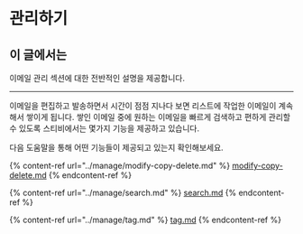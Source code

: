 # 관리하기

## 이 글에서는

이메일 관리 섹션에 대한 전반적인 설명을 제공합니다.

***

이메일을 편집하고 발송하면서 시간이 점점 지나다 보면 리스트에 작업한 이메일이 계속해서 쌓이게 됩니다. 쌓인 이메일 중에 원하는 이메일을 빠르게 검색하고 편하게 관리할 수 있도록 스티비에서는 몇가지 기능을 제공하고 있습니다.&#x20;

다음 도움말을 통해 어떤 기능들이 제공되고 있는지 확인해보세요.

{% content-ref url="../manage/modify-copy-delete.md" %}
[modify-copy-delete.md](../manage/modify-copy-delete.md)
{% endcontent-ref %}

{% content-ref url="../manage/search.md" %}
[search.md](../manage/search.md)
{% endcontent-ref %}

{% content-ref url="../manage/tag.md" %}
[tag.md](../manage/tag.md)
{% endcontent-ref %}

